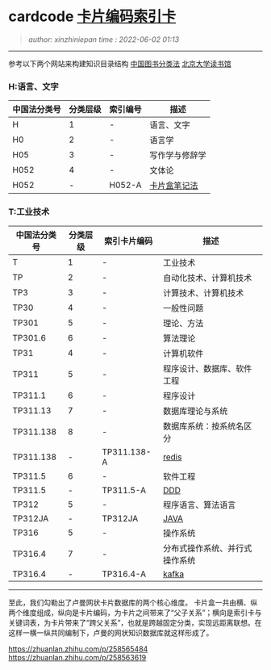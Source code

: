 cardcode [卡片编码索引卡](cardcode.index.md)
========================================
> *author: xinzhiniepan*
> *time  : 2022-06-02 01:13*

----------------------------------------
参考以下两个网站来构建知识目录结构
[中国图书分类法](https://www.clcindex.com/category/)
[北京大学读书馆](https://www.lib.pku.edu.cn/portal/)


### H:语言、文字
| 中国法分类号 | 分类层级 | 索引编号 | 描述                                |
|--------------|----------|----------|-------------------------------------|
| H            | 1        | -        | 语言、文字                          |
| H0           | 2        | -        | 语言学                              |
| H05          | 3        | -        | 写作学与修辞学                      |
| H052         | 4        | -        | 文体论                              |
| H052         | -        | H052-A   | [卡片盒笔记法](H052-A.topic.idx.md) |

### T:工业技术
| 中国法分类号 | 分类层级 | 索引卡片编码 | 描述                              |
|--------------|----------|--------------|-----------------------------------|
| T            | 1        | -            | 工业技术                          |
| TP           | 2        | -            | 自动化技术、计算机技术            |
| TP3          | 3        | -            | 计算技术、计算机技术              |
| TP30         | 4        | -            | 一般性问题                        |
| TP301        | 5        | -            | 理论、方法                        |
| TP301.6      | 6        | -            | 算法理论                          |
| TP31         | 4        | -            | 计算机软件                        |
| TP311        | 5        | -            | 程序设计、数据库、软件工程        |
| TP311.1      | 6        | -            | 程序设计                          |
| TP311.13     | 7        | -            | 数据库理论与系统
| TP311.138    | 8        | -            | 数据库系统：按系统名区分          |
| TP311.138    | -        | TP311.138-A  | [redis](TP311.138-A.topic.idx.md) |
| TP311.5      | 6        | -            | 软件工程                          |
| TP311.5      | -        | TP311.5-A    | [DDD](TP311.5-A.topic.idx.md)     |
| TP312        | 5        | -            | 程序语言、算法语言                |
| TP312JA      | -        | TP312JA      | [JAVA](TP312JA.topic.idx.md)                              |
| TP316        | 5        | -            | 操作系统                          |
| TP316.4      | 7        | -            | 分布式操作系统、并行式操作系统    |
| TP316.4      | -        | TP316.4-A    | [kafka](TP316.4-A.topic.idx.md)   |


----------------------------------------
至此，我们勾勒出了卢曼网状卡片数据库的两个核心维度。
卡片盒一共由横、纵两个维度组成，纵向是卡片编码，为卡片之间带来了“父子关系”；横向是索引卡与关键词表，为卡片带来了“跨父关系”，也就是跨越固定分类，实现远距离联想。在这样一横一纵共同编制下，卢曼的网状知识数据库就这样形成了。

https://zhuanlan.zhihu.com/p/258565484
https://zhuanlan.zhihu.com/p/258563619
